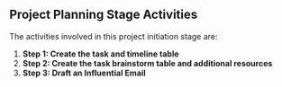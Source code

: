 ## Project Planning Stage Activities

The activities involved in this project initiation stage are:

1. **Step 1: Create the task and timeline table**
2. **Step 2: Create the task brainstorm table and additional resources**
3. **Step 3: Draft an Influential Email**
